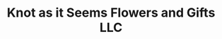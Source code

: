---
title: "Knot as it Seems Flowers and Gifts LLC"
url: /moberly/knot-as-it-seems-flowers-and-gifts-llc/
shop: gift
---